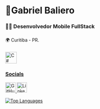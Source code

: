 <h1 align="left">👋Gabriel Baliero</h1>

###

<h3 align="left">👩‍💻 Desenvolvedor Mobile FullStack</h3>

###

<p align="left"> 🌍 Curitiba - PR.<br>


###

<p align="left">
<a href="https://docs.microsoft.com/en-us/dotnet/csharp/" target="_blank" rel="noreferrer"><img src="https://cdn.jsdelivr.net/gh/devicons/devicon/icons/csharp/csharp-original.svg" alt="C#" title="C#" width="36" height="36" />
</p>

### Socials

<p align="left"> <a href="https://www.github.com/GabBaliero" target="_blank" rel="noreferrer"> <picture> <source media="(prefers-color-scheme: dark)" srcset="https://raw.githubusercontent.com/danielcranney/readme-generator/main/public/icons/socials/github-dark.svg" /> <source media="(prefers-color-scheme: light)" srcset="https://raw.githubusercontent.com/danielcranney/readme-generator/main/public/icons/socials/github.svg" /> <img src="https://raw.githubusercontent.com/danielcranney/readme-generator/main/public/icons/socials/github.svg" width="32" height="32" alt="GitHub" title="GitHub" /> </picture> </a> <a href="https://www.linkedin.com/in/gabriel-baliero-28a21b263" target="_blank" rel="noreferrer"> <picture> <source media="(prefers-color-scheme: dark)" srcset="https://raw.githubusercontent.com/danielcranney/readme-generator/main/public/icons/socials/linkedin-dark.svg" /> <source media="(prefers-color-scheme: light)" srcset="https://raw.githubusercontent.com/danielcranney/readme-generator/main/public/icons/socials/linkedin.svg" /> <img src="https://raw.githubusercontent.com/danielcranney/readme-generator/main/public/icons/socials/linkedin.svg" width="32" height="32" alt="LinkedIn" title="LinkedIn" /> </picture> </a></p>

<a href="https://github.com/GabBaliero" align="left">
  <img src="https://github-readme-stats.vercel.app/api/top-langs/?username=GabBaliero&langs_count=10&title_color=ffffff&text_color=ffffff&icon_color=000000&theme=dark&hide_border=false&locale=en&custom_title=Top%20%Languages" alt="Top Languages" />
</a>
